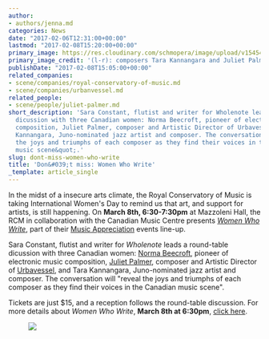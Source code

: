 ```yaml
---
author:
- authors/jenna.md
categories: News
date: "2017-02-06T12:31:00+00:00"
lastmod: "2017-02-08T15:20:00+00:00"
primary_image: https://res.cloudinary.com/schmopera/image/upload/v1545409169/media/webhook-uploads/1486481874398/2017-02-07---Women-Composers.jpg.jpg
primary_image_credit: '(l-r): composers Tara Kannangara and Juliet Palmer.'
publishDate: "2017-02-08T15:05:00+00:00"
related_companies:
- scene/companies/royal-conservatory-of-music.md
- scene/companies/urbanvessel.md
related_people:
- scene/people/juliet-palmer.md
short_description: 'Sara Constant, flutist and writer for Wholenote leads a round-table
  dicussion with three Canadian women: Norma Beecroft, pioneer of electronic music
  composition, Juliet Palmer, composer and Artistic Director of Urbavessel, and Tara
  Kannangara, Juno-nominated jazz artist and composer. The conversation will &quot;reveal
  the joys and triumphs of each composer as they find their voices in the Canadian
  music scene&quot;.'
slug: dont-miss-women-who-write
title: 'Don&#039;t miss: Women Who Write'
_template: article_single
---
```


In the midst of a insecure arts climate, the Royal Conservatory of Music is taking International Women's Day to remind us that art, and support for artists, is still happening. On **March 8th, 6:30-7:30pm** at Mazzoleni Hall, the RCM in collaboration with the Canadian Music Centre presents [*Women Who Write*](http://www.rcmusic.ca/music-appreciation), part of their [Music Appreciation](http://www.rcmusic.ca/music-appreciation) events line-up.

Sara Constant, flutist and writer for *Wholenote* leads a round-table dicussion with three Canadian women: [Norma Beecroft](https://en.wikipedia.org/wiki/Norma_Beecroft), pioneer of electronic music composition, [Juliet Palmer](/scene/people/juliet-palmer/), composer and Artistic Director of [Urbavessel](/check-out-urbanvessel/), and Tara Kannangara, Juno-nominated jazz artist and composer. The conversation will "reveal the joys and triumphs of each composer as they find their voices in the Canadian music scene".

Tickets are just $15, and a reception follows the round-table discussion. For more details about *Women Who Write*, **March 8th at 6:30pm**, [click here](http://www.rcmusic.ca/music-appreciation).

<figure data-type="image">

![](https://res.cloudinary.com/schmopera/image/upload/v1545409169/media/webhook-uploads/1486484991577/2017-02-07---Women-Who-Write.jpg.jpg)

<figure>
